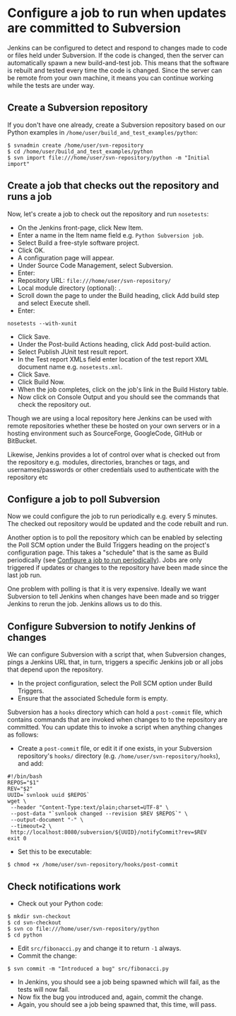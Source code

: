 Configure a job to run when updates are committed to Subversion
===============================================================

Jenkins can be configured to detect and respond to changes made to code or files held under Subversion. If the code is changed, then the server can automatically spawn a new build-and-test job. This means that the software is rebuilt and tested every time the code is changed. Since the server can be remote from your own machine, it means you can continue working while the tests are under way.

Create a Subversion repository
------------------------------

If you don't have one already, create a Subversion repository based on our Python examples in `/home/user/build_and_test_examples/python`:

    $ svnadmin create /home/user/svn-repository
    $ cd /home/user/build_and_test_examples/python
    $ svn import file:///home/user/svn-repository/python -m "Initial import"

Create a job that checks out the repository and runs a job
----------------------------------------------------------

Now, let's create a job to check out the repository and run `nosetests`:

* On the Jenkins front-page, click New Item.
* Enter a name in the Item name field e.g. `Python Subversion job`.
* Select Build a free-style software project.
* Click OK.
* A configuration page will appear.
* Under Source Code Management, select Subversion.
* Enter:
 * Repository URL: `file:///home/user/svn-repository/`
 * Local module directory (optional): `.`
* Scroll down the page to under the Build heading, click Add build step and select Execute shell.
* Enter:

<p/>

    nosetests --with-xunit

* Click Save.
* Under the Post-build Actions heading, click Add post-build action.
* Select Publish JUnit test result report.
* In the Test report XMLs field enter location of the test report XML document name e.g. `nosetests.xml`.
* Click Save.
* Click Build Now.
* When the job completes, click on the job's link in the Build History table.
* Now click on Console Output and you should see the commands that check the repository out.

Though we are using a local repository here Jenkins can be used with remote repositories whether these be hosted on your own servers or in a hosting environment such as SourceForge, GoogleCode, GitHub or BitBucket. 

Likewise, Jenkins provides a lot of control over what is checked out from the repository e.g. modules, directories, branches or tags, and usernames/passwords or other credentials used to authenticate with the repository etc

Configure a job to poll Subversion
----------------------------------

Now we could configure the job to run periodically e.g. every 5 minutes. The checked out repository would be updated and the code rebuilt and run. 

Another option is to poll the repository which can be enabled by selecting the Poll SCM option under the Build Triggers heading on the project's configuration page. This takes a "schedule" that is the same as Build periodically (see [Configure a job to run periodically](./JenkinsPeriodic.md)). Jobs are only triggered if updates or changes to the repository have been made since the last job run.

One problem with polling is that it is very expensive. Ideally we want Subversion to tell Jenkins when changes have been made and so trigger Jenkins to rerun the job. Jenkins allows us to do this.

Configure Subversion to notify Jenkins of changes
-------------------------------------------------

We can configure Subversion with a script that, when Subversion changes, pings a Jenkins URL that, in turn, triggers a specific Jenkins job or all jobs that depend upon the repository.

* In the project configuration, select the Poll SCM option under Build Triggers. 
* Ensure that the associated Schedule form is empty.

Subversion has a `hooks` directory which can hold a `post-commit` file, which contains commands that are invoked when changes to to the repository are committed. You can update this to invoke a script when anything changes as follows:

 * Create a `post-commit` file, or edit it if one exists, in your Subversion repository's `hooks/` directory (e.g. `/home/user/svn-repository/hooks`), and add:

<p/>

    #!/bin/bash
    REPOS="$1"
    REV="$2"
    UUID=`svnlook uuid $REPOS`
    wget \
     --header "Content-Type:text/plain;charset=UTF-8" \
     --post-data "`svnlook changed --revision $REV $REPOS`" \
     --output-document "-" \
     --timeout=2 \
     http://localhost:8080/subversion/${UUID}/notifyCommit?rev=$REV 
    exit 0

* Set this to be executable:

<p/>

    $ chmod +x /home/user/svn-repository/hooks/post-commit

Check notifications work
------------------------

* Check out your Python code:

<p/>

    $ mkdir svn-checkout
    $ cd svn-checkout
    $ svn co file:///home/user/svn-repository/python
    $ cd python

* Edit `src/fibonacci.py` and change it to return `-1` always.
* Commit the change:

<p/>

    $ svn commit -m "Introduced a bug" src/fibonacci.py

* In Jenkins, you should see a job being spawned which will fail, as the tests will now fail.
* Now fix the bug you introduced and, again, commit the change.
* Again, you should see a job being spawned that, this time, will pass.
